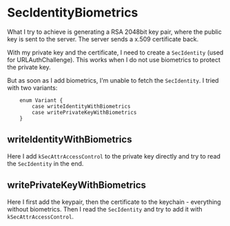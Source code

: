 # SecIdentityBiometrics
What I try to achieve is generating a RSA 2048bit key pair, where the public key is sent to the server. The server sends a x.509 certificate back.

With my private key and the certificate, I need to create a `SecIdentity` (used for URLAuthChallenge). This works when I do not use biometrics to protect the private key.

But as soon as I add biometrics, I'm unable to fetch the `SecIdentity`. I tried with two variants:

```
    enum Variant {
        case writeIdentityWithBiometrics
        case writePrivateKeyWithBiometrics
    }
```

## writeIdentityWithBiometrics
Here I add `kSecAttrAccessControl` to the private key directly and try to read the `SecIdentity` in the end.

## writePrivateKeyWithBiometrics
Here I first add the keypair, then the certificate to the keychain - everything without biometrics. Then I read the `SecIdentity` and try to add it with `kSecAttrAccessControl`.